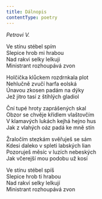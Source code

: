 ```yaml
---
title: Dálnopis
contentType: poetry
---
```


<section>

_Petrovi V._

Ve stínu stébel spím  
Slepice hrob mi hrabou  
Nad rakvi selky lelkuji  
Ministrant rozhoupává zvon

Holčička klůckem rozdrnkala plot  
Nehlučně zvučí harfa eolská  
Únavou zkosen padám na dýky  
Jež jitro tasí z štíhlých gladiol

Ční tupé hroty zaprášených skal  
Obzor se chvěje křídlem vlaštovčím  
V klamavých lukách kejhá hejno hus  
Jak z vlahých oáz padá ke mně stín

Žraločím stezkám svěřuješ se sám  
Kdesi daleko v spleti labských lian  
Pozoruješ měsíc v luzích nebeských  
Jak včerejší mou podobu už kosí

Ve stínu stébel spíš  
Slepice hrob ti hrabou  
Nad rakví selky lelkují  
Ministrant rozhoupává zvon

</section>
